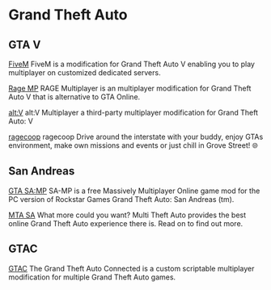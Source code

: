 # Grand Theft Auto

## GTA V

[FiveM](https://fivem.net/)
FiveM is a modification for Grand Theft Auto V enabling you to play multiplayer on customized dedicated servers.

[Rage MP](https://rage.mp/)
RAGE Multiplayer is an multiplayer modification for Grand Theft Auto V that is alternative to GTA Online.

[alt:V](https://altv.mp)
alt:V Multiplayer a third-party multiplayer modification for Grand Theft Auto: V

[ragecoop](https://ragecoop.online/)
ragecoop Drive around the interstate with your buddy, enjoy GTAs environment, make own missions and events or just chill in Grove Street! 🌐

## San Andreas

[GTA SA:MP](https://www.sa-mp.com/)
SA-MP is a free Massively Multiplayer Online game mod for the PC version of Rockstar Games Grand Theft Auto: San Andreas (tm).

[MTA SA](https://mtasa.com/)
What more could you want? Multi Theft Auto provides the best online Grand Theft Auto experience there is. Read on to find out more.

## GTAC

[GTAC](https://gtaconnected.com/)
The Grand Theft Auto Connected is a custom scriptable multiplayer modification for multiple Grand Theft Auto games.
